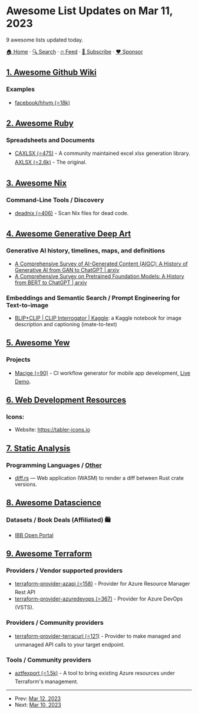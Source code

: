 # Awesome List Updates on Mar 11, 2023

9 awesome lists updated today.

[🏠 Home](/README.md) · [🔍 Search](https://www.trackawesomelist.com/search/) · [🔥 Feed](https://www.trackawesomelist.com/rss.xml) · [📮 Subscribe](https://trackawesomelist.us17.list-manage.com/subscribe?u=d2f0117aa829c83a63ec63c2f&id=36a103854c) · [❤️  Sponsor](https://github.com/sponsors/theowenyoung)



## [1. Awesome Github Wiki](/content/MyHoneyBadger/awesome-github-wiki/README.md)

### Examples

*   [facebook/hhvm (⭐18k)](https://github.com/facebook/hhvm/wiki)

## [2. Awesome Ruby](/content/markets/awesome-ruby/README.md)

### Spreadsheets and Documents

*   [CAXLSX (⭐475)](https://github.com/caxlsx/caxlsx) - A community maintained excel xlsx generation library. [AXLSX (⭐2.6k)](https://github.com/randym/axlsx) - The original.

## [3. Awesome Nix](/content/nix-community/awesome-nix/README.md)

### Command-Line Tools / Discovery

*   [deadnix (⭐406)](https://github.com/astro/deadnix) - Scan Nix files for dead code.

## [4. Awesome Generative Deep Art](/content/filipecalegario/awesome-generative-deep-art/README.md)

### Generative AI history, timelines, maps, and definitions

*   [A Comprehensive Survey of AI-Generated Content (AIGC): A History of Generative AI from GAN to ChatGPT | arxiv](https://arxiv.org/abs/2303.04226)
*   [A Comprehensive Survey on Pretrained Foundation Models: A History from BERT to ChatGPT | arxiv](https://arxiv.org/abs/2302.09419)

### Embeddings and Semantic Search / Prompt Engineering for Text-to-image

*   [BLIP+CLIP | CLIP Interrogator | Kaggle](https://www.kaggle.com/code/leonidkulyk/lb-0-45836-blip-clip-clip-interrogator): a Kaggle notebook for image description and captioning (imate-to-text)

## [5. Awesome Yew](/content/jetli/awesome-yew/README.md)

### Projects

*   [Macige (⭐90)](https://github.com/tramlinehq/macige) - CI workflow generator for mobile app development, [Live Demo](https://macige.tramline.app).

## [6. Web Development Resources](/content/markodenic/web-development-resources/README.md)

### Icons:

- Website: <https://tabler-icons.io>



## [7. Static Analysis](/content/analysis-tools-dev/static-analysis/README.md)

### Programming Languages / [Other](#other-1)

*   [diff.rs](https://diff.rs) — Web application (WASM) to render a diff between Rust crate versions.

## [8. Awesome Datascience](/content/academic/awesome-datascience/README.md)

### Datasets / Book Deals (Affiliated) 🛍

*   [IBB Open Portal](https://data.ibb.gov.tr/en/)

## [9. Awesome Terraform](/content/shuaibiyy/awesome-terraform/README.md)

### Providers / Vendor supported providers

*   [terraform-provider-azapi (⭐158)](https://github.com/Azure/terraform-provider-azapi) - Provider for Azure Resource Manager Rest API
*   [terraform-provider-azuredevops (⭐367)](https://github.com/microsoft/terraform-provider-azuredevops) - Provider for Azure DevOps (VSTS).

### Providers / Community providers

*   [terraform-provider-terracurl (⭐121)](https://github.com/devops-rob/terraform-provider-terracurl) - Provider to make managed and unmanaged API calls to your target endpoint.

### Tools / Community providers

*   [aztfexport (⭐1.5k)](https://github.com/Azure/aztfexport) - A tool to bring existing Azure resources under Terraform's management.

---

- Prev: [Mar 12, 2023](/content/2023/03/12/README.md)
- Next: [Mar 10, 2023](/content/2023/03/10/README.md)